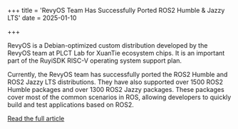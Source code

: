 +++
title = 'RevyOS Team Has Successfully Ported ROS2 Humble & Jazzy LTS'
date = 2025-01-10

+++

RevyOS is a Debian-optimized custom distribution developed by the RevyOS team at PLCT Lab for XuanTie ecosystem chips. It is an important part of the RuyiSDK RISC-V operating system support plan.

Currently, the RevyOS team has successfully ported the ROS2 Humble and ROS2 Jazzy LTS distributions. They have also supported over 1500 ROS2 Humble packages and over 1300 ROS2 Jazzy packages. These packages cover most of the common scenarios in ROS, allowing developers to quickly build and test applications based on ROS2.

[Read the full article](https://mp.weixin.qq.com/s/qXJbJwhr10OY3ZJOAgSnpQ)